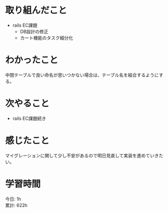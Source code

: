 # 取り組んだこと       
- rails EC課題
  - DB設計の修正  
  - カート機能のタスク細分化  
# わかったこと  
中間テーブルで良い命名が思いつかない場合は、テーブル名を結合するようにする。    
# 次やること  
- rails EC課題続き
# 感じたこと  
マイグレーションに関して少し不安があるので明日見直して実装を進めていきたい。   
# 学習時間  
今日: 1h           
累計: 622h                  
